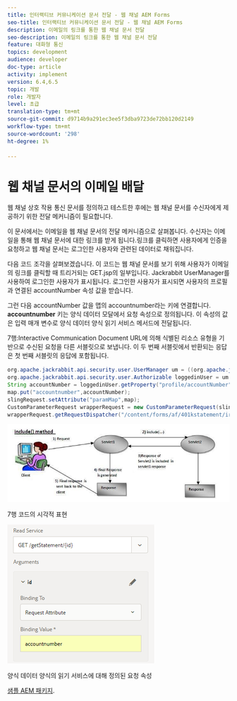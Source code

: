```yaml
---
title: 인터랙티브 커뮤니케이션 문서 전달 - 웹 채널 AEM Forms
seo-title: 인터랙티브 커뮤니케이션 문서 전달 - 웹 채널 AEM Forms
description: 이메일의 링크를 통한 웹 채널 문서 전달
seo-description: 이메일의 링크를 통한 웹 채널 문서 전달
feature: 대화형 통신
topics: development
audience: developer
doc-type: article
activity: implement
version: 6.4,6.5
topic: 개발
role: 개발자
level: 초급
translation-type: tm+mt
source-git-commit: d9714b9a291ec3ee5f3dba9723de72bb120d2149
workflow-type: tm+mt
source-wordcount: '298'
ht-degree: 1%

---
```



# 웹 채널 문서의 이메일 배달

웹 채널 상호 작용 통신 문서를 정의하고 테스트한 후에는 웹 채널 문서를 수신자에게 제공하기 위한 전달 메커니즘이 필요합니다.

이 문서에서는 이메일을 웹 채널 문서의 전달 메커니즘으로 살펴봅니다. 수신자는 이메일을 통해 웹 채널 문서에 대한 링크를 받게 됩니다.링크를 클릭하면 사용자에게 인증을 요청하고 웹 채널 문서는 로그인한 사용자와 관련된 데이터로 채워집니다.

다음 코드 조각을 살펴보겠습니다. 이 코드는 웹 채널 문서를 보기 위해 사용자가 이메일의 링크를 클릭할 때 트리거되는 GET.jsp의 일부입니다. Jackrabbit UserManager를 사용하여 로그인한 사용자가 표시됩니다. 로그인한 사용자가 표시되면 사용자의 프로필과 연결된 accountNumber 속성 값을 받습니다.

그런 다음 accountNumber 값을 맵의 accountnumber라는 키에 연결합니다. **accountnumber** 키는 양식 데이터 모달에서 요청 속성으로 정의됩니다. 이 속성의 값은 입력 매개 변수로 양식 데이터 양식 읽기 서비스 메서드에 전달됩니다.

7행:Interactive Communication Document URL에 의해 식별된 리소스 유형을 기반으로 수신된 요청을 다른 서블릿으로 보냅니다. 이 두 번째 서블릿에서 반환되는 응답은 첫 번째 서블릿의 응답에 포함됩니다.

```java
org.apache.jackrabbit.api.security.user.UserManager um = ((org.apache.jackrabbit.api.JackrabbitSession) session).getUserManager();
org.apache.jackrabbit.api.security.user.Authorizable loggedinUser = um.getAuthorizable(session.getUserID());
String accountNumber = loggedinUser.getProperty("profile/accountNumber")[0].getString();
map.put("accountnumber",accountNumber);
slingRequest.setAttribute("paramMap",map);
CustomParameterRequest wrapperRequest = new CustomParameterRequest(slingRequest,"GET");
wrapperRequest.getRequestDispatcher("/content/forms/af/401kstatement/irastatement/channels/web.html").include(wrapperRequest, response);
```

![incedod](assets/includemethod.jpg)

7행 코드의 시각적 표현

![requestionparameter](assets/requestparameter.png)

양식 데이터 양식의 읽기 서비스에 대해 정의된 요청 속성


[샘플 AEM 패키지](assets/webchanneldelivery.zip).
